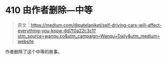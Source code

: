 # 410 由作者删除—中等

> 原文：<https://medium.com/@patelaniket/self-driving-cars-will-affect-everything-you-know-6d7f0a22c3c1?utm_source=wanqu.co&utm_campaign=Wanqu+Daily&utm_medium=website>

作者删除了这个中等的故事。